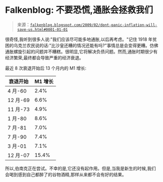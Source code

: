 <!--yml

分类: 未分类

日期: 2024-05-12 22:21:13

-->

# Falkenblog: 不要恐慌,通胀会拯救我们

> 来源：[`falkenblog.blogspot.com/2009/02/dont-panic-inflation-will-save-us.html#0001-01-01`](http://falkenblog.blogspot.com/2009/02/dont-panic-inflation-will-save-us.html#0001-01-01)

很奇怪,我听到很多人说:"我们应该尽可能多地通胀,以后再考虑。"记住 1918 年贫困的乌克兰农民说的话:"比沙皇还糟的情况还能有吗?"事情总是会变得更糟。仿佛通胀螺旋引起的问题并不糟糕。很明显,它将解决负债问题。然而,通胀时期很少有经济繁荣,最终都会导致严重的经济衰退。

最近 8 次衰退开始后 13 个月内的 M1 增长:

| 衰退开始 | M1 增长 |
| --- | --- |
| 4 月-60 | 2.4% |
| 12 月-69 | 6.6% |
| 11 月-73 | 4.9% |
| 1 月-80 | 8.6% |
| 7 月-81 | 7.0% |
| 7 月-90 | 7.4% |
| 3 月-01 | 7.1% |
| 12 月-07 | 15.4% |

所以,伯南克正在尝试。不幸的是,它还没有起作用。但是,当我是新生的时候,我们会喝到感到自己都醉了的谷物酒精,那样从来都不会有好的结果。
